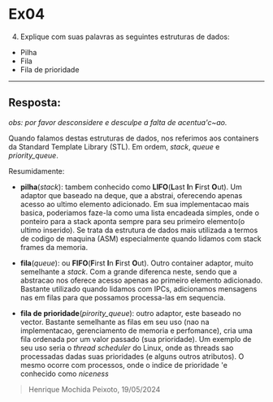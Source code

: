 # Ex04
4) Explique com suas palavras as seguintes estruturas de dados:
 - Pilha
 - Fila
 - Fila de prioridade

---

## Resposta:

*obs: por favor desconsidere e desculpe a falta de acentua'c~ao.*


Quando falamos destas estruturas de dados, nos referimos aos containers da Standard Template Library (STL). Em ordem, *stack*, *queue* e *priority_queue*.

Resumidamente:

- **pilha**(*stack*): tambem conhecido como **LIFO**(**L**ast **I**n **F**irst **O**ut). Um adaptor que baseado na deque, que a abstrai, oferecendo apenas acesso ao ultimo elemento adicionado. Em sua implementacao mais basica, poderiamos faze-la como uma lista encadeada simples, onde o ponteiro para a stack aponta sempre para seu primeiro elemento(o ultimo inserido).
Se trata da estrutura de dados mais utilizada a termos de codigo de maquina (ASM) especialmente quando lidamos com stack frames da memoria.

- **fila**(*queue*): ou **FIFO**(**F**irst **I**n **F**irst **O**ut). Outro container adaptor, muito semelhante a *stack*. Com a grande diferenca neste, sendo que a abstracao nos oferece acesso apenas ao primeiro elemento adicionado. Bastante utilizado quando lidamos com IPCs, adicionamos mensagens nas em filas para que possamos processa-las em sequencia.

- **fila de prioridade**(*pirority_queue*): outro adaptor, este baseado no vector. Bastante semelhante as filas em seu uso (nao na implementacao, gerenciamento de memoria e perfomance), cria uma fila ordenada por um valor passado (sua prioridade). Um exemplo de seu uso seria o *thread scheduler* do Linux, onde as threads sao processadas dadas suas prioridades (e alguns outros atributos). O mesmo ocorre com processos, onde o indice de prioridade 'e conhecido como *niceness*

> Henrique Mochida Peixoto, 19/05/2024